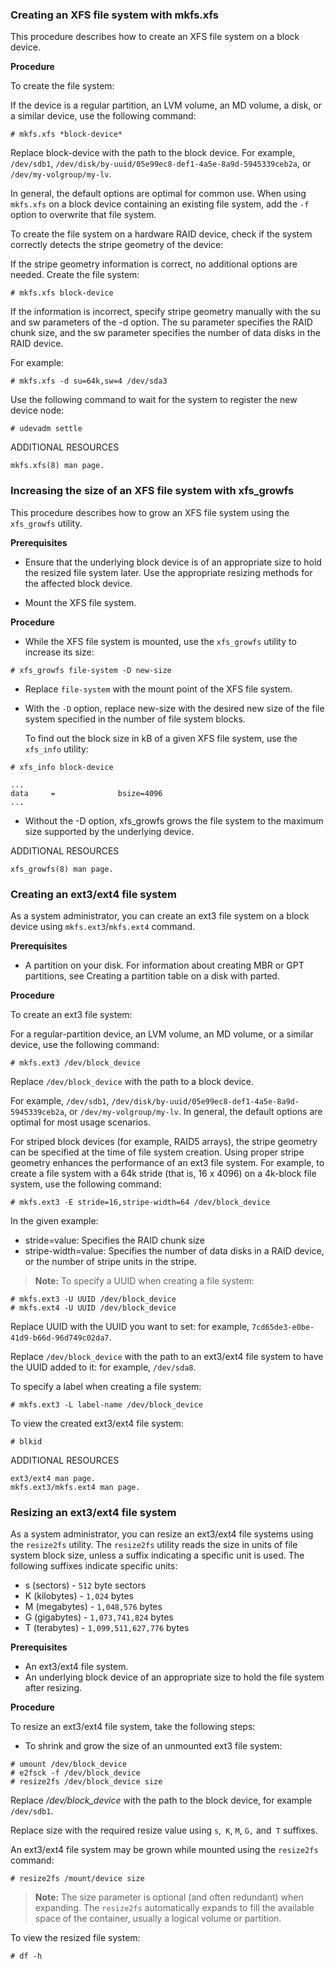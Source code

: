 ### Creating an XFS file system with mkfs.xfs
This procedure describes how to create an XFS file system on a block device.

**Procedure**

To create the file system:

If the device is a regular partition, an LVM volume, an MD volume, a disk, or a similar device, use the following command:
```
# mkfs.xfs *block-device*
```
Replace block-device with the path to the block device. For example, `/dev/sdb1`, `/dev/disk/by-uuid/05e99ec8-def1-4a5e-8a9d-5945339ceb2a`, 
or `/dev/my-volgroup/my-lv`.

In general, the default options are optimal for common use.
When using `mkfs.xfs` on a block device containing an existing file system, add the `-f` option to overwrite that file system.

To create the file system on a hardware RAID device, check if the system correctly detects the stripe geometry of the device:

If the stripe geometry information is correct, no additional options are needed. Create the file system:
```
# mkfs.xfs block-device
```
If the information is incorrect, specify stripe geometry manually with the su and sw parameters of the -d option. The su parameter specifies the RAID chunk size, and the sw parameter specifies the number of data disks in the RAID device.

For example:
```
# mkfs.xfs -d su=64k,sw=4 /dev/sda3
```
Use the following command to wait for the system to register the new device node:
```
# udevadm settle
```
ADDITIONAL RESOURCES
```
mkfs.xfs(8) man page.
```


### Increasing the size of an XFS file system with xfs_growfs
This procedure describes how to grow an XFS file system using the `xfs_growfs` utility.

**Prerequisites**

- Ensure that the underlying block device is of an appropriate size to hold the resized file system later. Use the 
appropriate resizing methods for the affected block device.

- Mount the XFS file system.

**Procedure**

- While the XFS file system is mounted, use the `xfs_growfs` utility to increase its size:

```
# xfs_growfs file-system -D new-size
```

- Replace `file-system` with the mount point of the XFS file system.
- With the `-D` option, replace new-size with the desired new size of the file system specified in the number of file system blocks.

	To find out the block size in kB of a given XFS file system, use the `xfs_info` utility:

```
# xfs_info block-device

...
data     =              bsize=4096
...
```
- Without the -D option, xfs_growfs grows the file system to the maximum size supported by the underlying device.


ADDITIONAL RESOURCES
```
xfs_growfs(8) man page.
```
### Creating an ext3/ext4 file system
As a system administrator, you can create an ext3 file system on a block device using `mkfs.ext3`/`mkfs.ext4` command.

**Prerequisites**
- A partition on your disk. For information about creating MBR or GPT partitions, see Creating a partition table on a disk with parted.

**Procedure**

To create an ext3 file system:

For a regular-partition device, an LVM volume, an MD volume, or a similar device, use the following command:
```
# mkfs.ext3 /dev/block_device
```
Replace `/dev/block_device` with the path to a block device.

For example, `/dev/sdb1`, `/dev/disk/by-uuid/05e99ec8-def1-4a5e-8a9d-5945339ceb2a`, or `/dev/my-volgroup/my-lv`. 
In general, the default options are optimal for most usage scenarios.

For striped block devices (for example, RAID5 arrays), the stripe geometry can be specified at the time of file 
system creation. Using proper stripe geometry enhances the performance of an ext3 file system. For example, 
to create a file system with a 64k stride (that is, 16 x 4096) on a 4k-block file system, use the following command:
```
# mkfs.ext3 -E stride=16,stripe-width=64 /dev/block_device
```
In the given example:

- stride=value: Specifies the RAID chunk size
- stripe-width=value: Specifies the number of data disks in a RAID device, or the number of stripe units in the stripe.

>**Note:**
To specify a UUID when creating a file system:
```
# mkfs.ext3 -U UUID /dev/block_device
# mkfs.ext4 -U UUID /dev/block_device
```
Replace UUID with the UUID you want to set: for example, `7cd65de3-e0be-41d9-b66d-96d749c02da7`.

Replace `/dev/block_device` with the path to an ext3/ext4 file system to have the UUID added to it: for example, `/dev/sda8`.

To specify a label when creating a file system:
```
# mkfs.ext3 -L label-name /dev/block_device
```
To view the created ext3/ext4 file system:
```
# blkid
```
ADDITIONAL RESOURCES
```
ext3/ext4 man page.
mkfs.ext3/mkfs.ext4 man page.
```

### Resizing an ext3/ext4 file system
As a system administrator, you can resize an ext3/ext4 file systems using the `resize2fs` utility. The `resize2fs` 
utility reads the size in units of file system block size, unless a suffix indicating a specific unit is used. 
The following suffixes indicate specific units:

- s (sectors) - `512` byte sectors
- K (kilobytes) - `1,024` bytes
- M (megabytes) - `1,048,576` bytes
- G (gigabytes) - `1,073,741,824` bytes
- T (terabytes) - `1,099,511,627,776` bytes

**Prerequisites**

- An ext3/ext4 file system.
- An underlying block device of an appropriate size to hold the file system after resizing.

**Procedure**

To resize an ext3/ext4 file system, take the following steps:

- To shrink and grow the size of an unmounted ext3 file system:
```
# umount /dev/block_device
# e2fsck -f /dev/block_device
# resize2fs /dev/block_device size
```
Replace */dev/block_device* with the path to the block device, for example ```/dev/sdb1```.

Replace size with the required resize value using `s`,` K`, `M`, `G,` and` T` suffixes.

An ext3/ext4 file system may be grown while mounted using the `resize2fs` command:
```
# resize2fs /mount/device size
```
>**Note:**
The size parameter is optional (and often redundant) when expanding. The `resize2fs` automatically expands to fill 
the available space of the container, usually a logical volume or partition.

To view the resized file system:
```
# df -h
```
